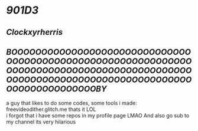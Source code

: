 # _**901D3**_
## _**Clockxyrherris**_
## _**BOOOOOOOOOOOOOOOOOOOOOOOOOOOOOOOOOOOOOOOOOOOOOOOOOOOOOOOOOOOOOOOOOOOOOOOOOOOOOOOOOOOOOOOOOOOOOOOOOOOOOOOOOOOOOOOOOOOOOOOOOOOOOOOOOOOOOOOOOOBY**_
a guy that likes to do some codes, some tools i made:\
freevideodither.glitch.me
thats it LOL\
i forgot that i have some repos in my profile page LMAO
And also go sub to my channel its very hilarious
<!--### [go and sub now why are you waiting here bruh](https://www.youtube.com/@kenhcuahuy_901D3)-->
